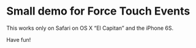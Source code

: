 # Small demo for Force Touch Events

This works only on Safari on OS X “El Capitan” and the iPhone 6S.

Have fun!


